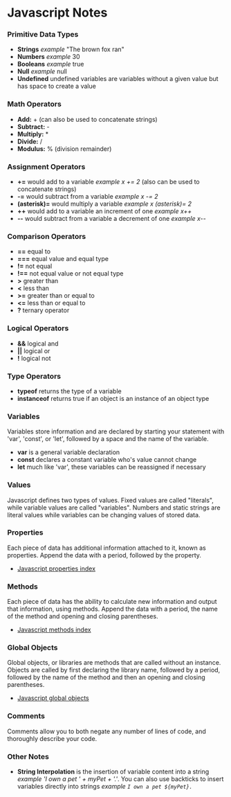 # Javascript Notes

### Primitive Data Types
- **Strings** *example* "The brown fox ran"
- **Numbers** *example* 30
- **Booleans** *example* true
- **Null** *example* null
- **Undefined** undefined variables are variables without a given value but has space to create a value

### Math Operators
- **Add:** + (can also be used to concatenate strings)
- **Subtract:** -
- **Multiply:** *
- **Divide:** /
- **Modulus:** % (division remainder)

### Assignment Operators
- **+=** would add to a variable *example x += 2* (also can be used to concatenate strings)
- **-=** would subtract from a variable *example x -= 2*
- **(asterisk)=** would multiply a variable *example x (asterisk)= 2*
- **++** would add to a variable an increment of one *example x++*
- **--** would subtract from a variable a decrement of one *example x--*

### Comparison Operators
- **==** equal to
- **===** equal value and equal type
- **!=** not equal
- **!==** not equal value or not equal type
- **>** greater than
- **<** less than
- **>=** greater than or equal to
- **<=** less than or equal to
- **?** ternary operator

### Logical Operators
- **&&** logical and
- **||** logical or
- **!** logical not

### Type Operators
- **typeof** returns the type of a variable
- **instanceof** returns true if an object is an instance of an object type

### Variables
Variables store information and are declared by starting your statement with 'var', 'const', or 'let', followed by a space and the name of the variable.
- **var** is a general variable declaration
- **const** declares a constant variable who's value cannot change
- **let** much like 'var', these variables can be reassigned if necessary

### Values
Javascript defines two types of values. Fixed values are called "literals", while variable values are called "variables". Numbers and static strings are literal values while variables can be changing values of stored data.

### Properties
Each piece of data has additional information attached to it, known as properties. Append the data with a period, followed by the property.
- [Javascript properties index](https://developer.mozilla.org/en-US/docs/Web/JavaScript/Reference/Properties_Index#A)

### Methods
Each piece of data has the ability to calculate new information and output that information, using methods. Append the data with a period, the name of the method and opening and closing parentheses.
- [Javascript methods index](https://developer.mozilla.org/en-US/docs/Web/JavaScript/Reference/Methods_Index)

### Global Objects
Global objects, or libraries are methods that are called without an instance. Objects are called by first declaring the library name, followed by a period, followed by the name of the method and then an opening and closing parentheses.
- [Javascript global objects](https://developer.mozilla.org/en-US/docs/Web/JavaScript/Reference/Global_Objects)

### Comments
Comments allow you to both negate any number of lines of code, and thoroughly describe your code.

### Other Notes
- **String Interpolation** is the insertion of variable content into a string *example 'I own a pet ' + myPet + '.'*. You can also use backticks to insert variables directly into strings *example `I own a pet ${myPet}.`*
